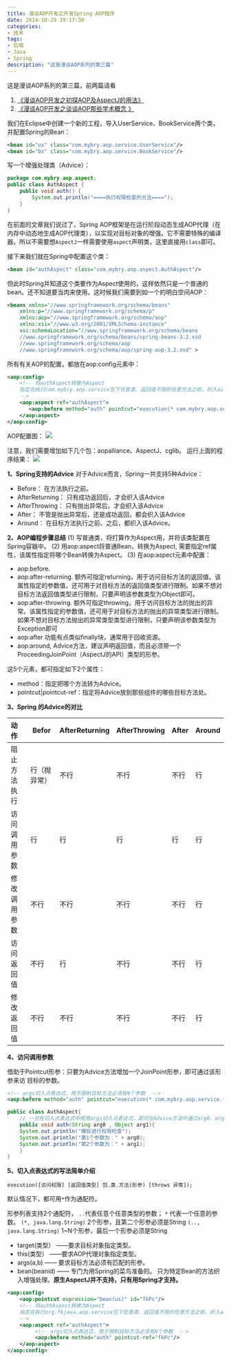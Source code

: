 ```yaml
---
title: 漫谈AOP开发之开发Spring AOP程序
date: 2014-10-29 19:17:30
categories:
- 技术
tags:
- 后端
- Java
- Spring
description: "这是漫谈AOP系列的第三篇"
---
```


这是漫谈AOP系列的第三篇，前两篇请看
1. [《漫谈AOP开发之初探AOP及AspectJ的用法》](/2017/10/26/漫谈AOP开发之初探AOP及AspectJ的用法/)
2. [《漫谈AOP开发之谈谈AOP那些学术概念 》](/2014/10/28/漫谈AOP开发之谈谈AOP那些学术概念/)

我们在Eclipse中创建一个新的工程，导入UserService、BookService两个类，并配置Spring的Bean：
```xml
<bean id="us" class="com.mybry.aop.service.UserService"/>
<bean id="bs" class="com.mybry.aop.service.BookService"/>
```

写一个增强处理类（Advice）：
```java
package com.mybry.aop.aspect;
public class AuthAspect {
    public void auth() {
        System.out.println("====执行权限检查的方法====");
    }
}
```

在前面的文章我们说过了，Spring AOP框架是在运行阶段动态生成AOP代理（在内存中动态地生成AOP代理类），以实现对目标对象的增强。它不需要特殊的编译器。所以不需要想`AspectJ`一样需要使用`aspect`声明类，这里直接用`class`即可。

接下来我们就在Spring中配置这个类：
```xml
<bean id="authAspect" class="com.mybry.aop.aspect.AuthAspect"/>
```

但此时Spring并知道这个类要作为Aspect使用的，这样依然只是一个普通的bean。还不知道要当肉来使用。这时候我们需要到如一个的明白空间AOP：
```xml
<beans xmlns="//www.springframework.org/schema/beans"
    xmlns:p="//www.springframework.org/schema/p"
    xmlns:aop="//www.springframework.org/schema/aop"
    xmlns:xsi="//www.w3.org/2001/XMLSchema-instance"
    xsi:schemaLocation="//www.springframework.org/schema/beans
    //www.springframework.org/schema/beans/spring-beans-3.2.xsd
    //www.springframework.org/schema/aop
    //www.springframework.org/schema/aop/spring-aop-3.2.xsd" >
```

所有有关AOP的配置，都放在aop:config元素中：
```xml
<aop:config>
    <!-- 将authAspect转换为Aspect 
	指定在执行com.mybry.aop.service包下任意类、返回值不限的任意方法之前，织入auth方法。
    -->
    <aop:aspect ref="authAspect">
       <aop:before method="auth" pointcut="execution(* com.mybry.aop.service.*.*(..))"/>
    </aop:aspect>
</aop:config>
```

AOP配置图：
![](//ww1.sinaimg.cn/large/006tNc79ly1g5d7vbn9l1j30fe0bqmyv.jpg)

注意，我们需要增加如下几个包：aopalliance、AspectJ、cglib。
运行上面的程序结果：
![](//ww2.sinaimg.cn/large/006tNc79ly1g5d7vclk0hj30fe076dii.jpg)

**1、Spring支持的Advice**
对于Advice而言，Spring一共支持5种Advice：
- Before： 在方法执行之前。
- AfterReturning： 只有成功返回后，才会织入该Advice
- AfterThrowing： 只有抛出异常后，才会织入该Advice
- After： 不管是抛出异常后，还是成功返回，都会织入该Advice
- Around： 在目标方法执行之前、之后，都织入该Advice。

**2、AOP编程步骤总结**
(1) 写普通类，将打算作为Aspect用，并将该类配置在Spring容器中。
(2) 用aop:aspect将普通Bean，转换为Aspect, 需要指定ref属性，该属性指定将哪个Bean转换为Aspect。
(3) 在aop:aspect元素中配置：
- aop:before.
- aop:after-returning. 额外可指定returning，用于访问目标方法的返回值。该属性指定的参数值，还可用于对目标方法的返回值类型进行限制。如果不想对目标方法返回值类型进行限制，只要声明该参数类型为Object即可。
- aop:after-throwing. 额外可指定throwing，用于访问目标方法的抛出的异常。该属性指定的参数值，还可用于对目标方法的抛出的异常类型进行限制。如果不想对目标方法抛出的异常类型类型进行限制，只要声明该参数类型为Exception即可
- aop:after  功能有点类似finally块，通常用于回收资源。
- aop:around, Advice方法，建议声明返回值，而且必须带一个ProceedingJoinPoint（AspectJ的API）类型的形参。

这5个元素，都可指定如下2个属性：
- method：指定把哪个方法转为Advice。
- pointcut|pointcut-ref：指定将Advice放到那些组件的哪些目标方法处。    

**3、Spring 的Advice的对比**

| 动作 | Befor | AfterReturning | AfterThrowing | After | Around |
|:---|----|----|---|----|----|
| 阻止方法执行	| 行（抛异常） | 不行 | 不行 | 不行 | 行 |
| 访问调用参数	| 行         | 行   | 行   | 行  | 行 |
| 修改调用参数	| 不行        |不行  |不行  |不行  | 行 |
| 访问返回值	     |不行         |行   | 不行 | 不行 | 行 |
| 修改返回值	    | 不行         | 不行 | 不行 | 不行 | 行 |

**4、访问调用参数**

借助于Pointcut形参：只要为Advice方法增加一个JoinPoint形参，即可通过该形参来访 目标的参数。
```xml
<!-- args切入点表达式，用于限制目标方法必须有N个参数  -->
<aop:before method="auth" pointcut="execution(* com.mybry.aop.service.*.*(..)) and args(arg0, arg1) "/>
```

```java
public class AuthAspect{
    // 一旦在切入点表达式中使用args切入点表达式，即可在Advice方法中通过arg0、arg1来访问目标方法的调用参数
    public void auth(String arg0 , Object arg1){
	System.out.println("模拟进行权限检查");
	System.out.println("第1个参数为：" + arg0);
	System.out.println("第2个参数为：" + arg1);
    }
}
```

**5、切入点表达式的写法简单介绍**
```
execution([访问权限] [返回值类型] 包.类.方法(形参) [throws 异常]);
```
默认情况下，都可用`*`作为通配符。

形参列表支持2个通配符， `..`代表任意个任意类型的参数； `*` 代表一个任意的参数。
`(*, java.lang.String)` 2个形参，且第二个形参必须是String
`(.., java.lang.String)` 1~N个形参，最后一个形参必须是String
- target(类型） ——要求目标对象指定类型。
- this(类型） ——要求AOP代理对象指定类型。
- args(a,b) —— 要求目标方法必须有匹配的形参。
- bean(beanid) —— 专门为用Spring的菜鸟准备的。 只为特定Bean的方法织入增强处理。**原生AspectJ并不支持，只有用Spring才支持。**

```xml
<aop:config>
    <aop:pointcut expression="bean(us)" id="fkPc"/>
	<!-- 将authAspect转换为Aspect 
	指定在执行org.fkjava.aop.service包下任意类、返回值不限的任意方法之前，织入auth方法。
	-->
	<aop:aspect ref="authAspect">
	     <!-- args切入点表达式，用于限制目标方法必须有N个参数  -->
	     <aop:before method="auth" pointcut-ref="fkPc"/>	        
	</aop:aspect>
</aop:config>
```
